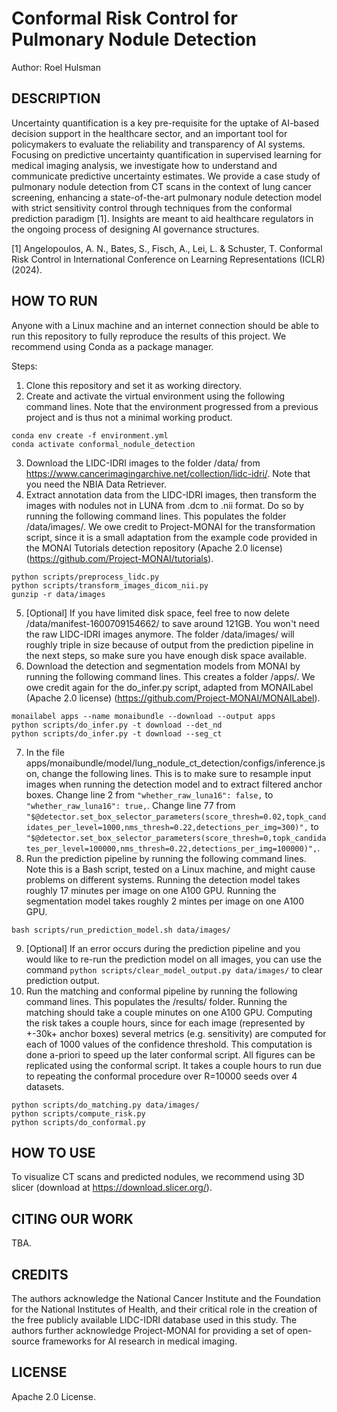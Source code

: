# Conformal Risk Control for Pulmonary Nodule Detection
Author: Roel Hulsman


## DESCRIPTION
Uncertainty quantification is a key pre-requisite for the uptake of AI-based decision support in the healthcare sector, and an important tool for policymakers to evaluate the reliability and transparency of AI systems. Focusing on predictive uncertainty quantification in supervised learning for medical imaging analysis, we investigate how to understand and communicate predictive uncertainty estimates. We provide a case study of pulmonary nodule detection from CT scans in the context of lung cancer screening, enhancing a state-of-the-art pulmonary nodule detection model with strict sensitivity control through techniques from the conformal prediction paradigm [1]. Insights are meant to aid healthcare regulators in the ongoing process of designing AI governance structures.

[1] Angelopoulos, A. N., Bates, S., Fisch, A., Lei, L. & Schuster, T. Conformal Risk Control in International Conference on Learning Representations (ICLR) (2024).


## HOW TO RUN
Anyone with a Linux machine and an internet connection should be able to run this repository to fully reproduce the results of this project. We recommend using Conda as a package manager. 

Steps:
1. Clone this repository and set it as working directory. 
2. Create and activate the virtual environment using the following command lines. Note that the environment progressed from a previous project and is thus not a minimal working product. 
```
conda env create -f environment.yml
conda activate conformal_nodule_detection
```
3. Download the LIDC-IDRI images to the folder /data/ from https://www.cancerimagingarchive.net/collection/lidc-idri/. Note that you need the NBIA Data Retriever. 
4. Extract annotation data from the LIDC-IDRI images, then transform the images with nodules not in LUNA from .dcm to .nii format. Do so by running the following command lines. This populates the folder /data/images/. We owe credit to Project-MONAI for the transformation script, since it is a small adaptation from the example code provided in the MONAI Tutorials detection repository (Apache 2.0 license) (https://github.com/Project-MONAI/tutorials). 
```
python scripts/preprocess_lidc.py
python scripts/transform_images_dicom_nii.py
gunzip -r data/images
```
5. [Optional] If you have limited disk space, feel free to now delete /data/manifest-1600709154662/ to save around 121GB. You won't need the raw LIDC-IDRI images anymore. The folder /data/images/ will roughly triple in size because of output from the prediction pipeline in the next steps, so make sure you have enough disk space available. 
6. Download the detection and segmentation models from MONAI by running the following command lines. This creates a folder /apps/. We owe credit again for the do_infer.py script, adapted from MONAILabel (Apache 2.0 license) (https://github.com/Project-MONAI/MONAILabel).
```
monailabel apps --name monaibundle --download --output apps
python scripts/do_infer.py -t download --det_nd
python scripts/do_infer.py -t download --seg_ct
```
7. In the file apps/monaibundle/model/lung_nodule_ct_detection/configs/inference.json, change the following lines. This is to make sure to resample input images when running the detection model and to extract filtered anchor boxes. 
Change line 2 from ``"whether_raw_luna16": false,`` to ``"whether_raw_luna16": true,``.
Change line 77 from ``"$@detector.set_box_selector_parameters(score_thresh=0.02,topk_candidates_per_level=1000,nms_thresh=0.22,detections_per_img=300)",`` to ``"$@detector.set_box_selector_parameters(score_thresh=0,topk_candidates_per_level=100000,nms_thresh=0.22,detections_per_img=100000)",``. 
8. Run the prediction pipeline by running the following command lines. Note this is a Bash script, tested on a Linux machine, and might cause problems on different systems. Running the detection model takes roughly 17 minutes per image on one A100 GPU. Running the segmentation model takes roughly 2 mintes per image on one A100 GPU. 
```
bash scripts/run_prediction_model.sh data/images/
```
9. [Optional] If an error occurs during the prediction pipeline and you would like to re-run the prediction model on all images, you can use the command ``python scripts/clear_model_output.py data/images/`` to clear prediction output.
10. Run the matching and conformal pipeline by running the following command lines. This populates the /results/ folder. Running the matching should take a couple minutes on one A100 GPU. Computing the risk takes a couple hours, since for each image (represented by +-30k+ anchor boxes) several metrics (e.g. sensitivity) are computed for each of 1000 values of the confidence threshold. This computation is done a-priori to speed up the later conformal script. All figures can be replicated using the conformal script. It takes a couple hours to run due to repeating the conformal procedure over R=10000 seeds over 4 datasets. 
```
python scripts/do_matching.py data/images/
python scripts/compute_risk.py 
python scripts/do_conformal.py
```


## HOW TO USE
To visualize CT scans and predicted nodules, we recommend using 3D slicer (download at https://download.slicer.org/). 


## CITING OUR WORK
TBA.


## CREDITS
The authors acknowledge the National Cancer Institute and the Foundation for the National Institutes of Health, and their critical role in the creation of the free publicly available LIDC-IDRI database used in this study. The authors further acknowledge Project-MONAI for providing a set of open-source frameworks for AI research in medical imaging.


## LICENSE
Apache 2.0 License.


